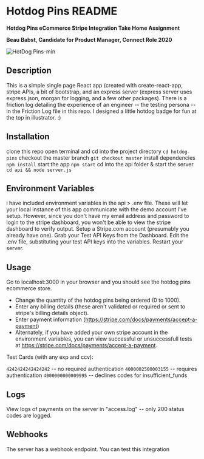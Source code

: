 
# Hotdog Pins README

**Hotdog Pins eCommerce Stripe Integration Take Home Assignment** 

**Beau Babst, Candidate for Product Manager, Connect Role 2020** 


![HotDog Pins-min](https://user-images.githubusercontent.com/7648723/87211720-b3df5c00-c2cf-11ea-9ffd-53d42d603661.gif)


## Description

This is a simple single page React app (created with create-react-app, stripe APIs, a bit of bootstrap, and an express server (express server uses express.json, morgan for logging, and a few other packages).
There is a friction log detailing the experience of an engineer -- the testing persona -- in the Friction Log file in this repo. 
I designed a little hotdog badge for fun at the top in illustrator. :)

## Installation

clone this repo
open terminal and cd into the project directory `cd hotdog-pins`
checkout the master branch `git checkout master`
install dependencies `npm install`
start the app `npm start`
cd into the api folder & start the server `cd api && node server.js`

## Environment Variables

i have included environment variables in the api > .env file. These will let your local instance of this app communicate with the demo account I've setup. However, since you don't have my email address and password to login to the stripe dashboard, you won't be able to view the stripe dashboard to verify output. 
Setup a Stripe.com account (presumably you already have one). 
Grab your Test API Keys from the Dashboard. 
Edit the .env file, substituting your test API keys into the variables. 
Restart your server.

## Usage

Go to localhost:3000 in your browser and you should see the hotdog pins ecommerce store.

* Change the quantity of the hotdog pins being ordered (0 to 1000). 
* Enter any billing details (these aren't validated or required or sent to stripe's billing details object).
* Enter payment information (https://stripe.com/docs/payments/accept-a-payment)
* Alternately, if you have added your own stripe account in the environment variables, you can view successful or unsuccessfull tests at https://stripe.com/docs/payments/accept-a-payment.

Test Cards (with any exp and ccv):

`4242424242424242` -- no required authentication
`4000002500003155` -- requires authentication
`4000000000009995` -- declines codes for insufficient_funds

## Logs

View logs of payments on the server in "access.log" -- only 200 status codes are logged. 

## Webhooks 

The server has a webhook endpoint. You can test this integration 


